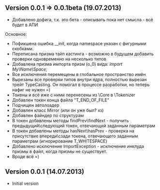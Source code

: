 Version 0.0.1 => 0.0.1beta (19.07.2013)
--------------------------
 - Добавлено дофига, т.к. это бета - описывать пока нет смысла - всё будет в АПИ

Основное:
 - Пофикшена ошибка __init, когда namespace указан с фигурными скобками.
 - Переписана призма тайп кастинга - возможно в будущем добавить проверки одновременно на несколько типов
 - Добавлена призма импорта призм (о_0) вида: *import My\Name\Space;*
 - Все исключения перемещены в глобальное пространство имён
 - Вырезаны все проверки типов внутри ядра, полностью вырезан трейт TypeCasting. Он помогал в процессе разработки, но теперь нафиг не нужен =)
 - Токены и всё иже с ними перенесены из \Core в \Tokenizer
 - Добавлен токен конца файла "T_END_OF_FILE"
 - Подчищен автолоадер
 - Добавлен класс Mirror (или он уже был? хз)
 - Добавлен файндер по структурам
 - В токен добавлены методы findPrev\findNext - получить предыдущий\следующий токен, отвечающий заданным параметрам
 - В токен добавлены методы hasNext\hasPrev - проверка на присутствие впереди\сзади токена, отвечающего заданным параметрам (игнорирование T_WHITESPACE)
 - Добавлено исключение ImportException - исключение инклуда призмы в файл, когда призмы не существует.
 - Вроде всё =)

Version 0.0.1 (14.07.2013)
--------------------------
 - Initial version
